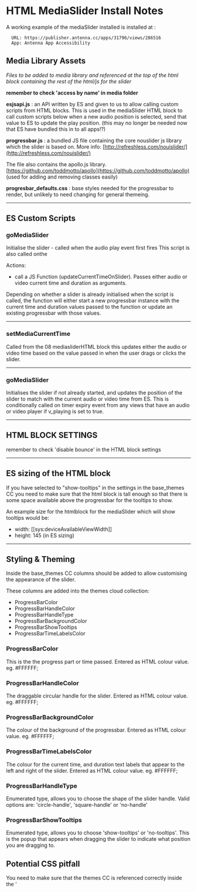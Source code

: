 # HTML MediaSlider Install Notes

A working example of the mediaSlider installed is installed at :   
```Workspace: Antenna International (https://publisher.antenna.cc/manage/organizations/94/pretend)
  URL: https://publisher.antenna.cc/apps/31796/views/286516
  App: Antenna App Accessibility
```

## Media Library Assets

*Files to be added to media library and referenced at the top of the html block containing the rest of the html/js for the slider*

**remember to check 'access by name' in media folder**

**esjsapi.js** : an API written by ES and given to us to allow calling custom scripts from HTML blocks. This is used in the mediaSlider HTML block to call custom scripts below when a new audio position is selected, send that value to ES to update the play position.   (this may no longer be needed now that ES have bundled this in to all apps!?)

**progressbar.js** : a bundled JS file containing the core nouslider js library which the slider is based on. More info: [http://refreshless.com/nouislider/](http://refreshless.com/nouislider/)

The file also contains the apollo.js library.
[https://github.com/toddmotto/apollo](https://github.com/toddmotto/apollo)
(used for adding and removing classes easily)


**progresbar_defaults.css** : base styles needed for the progressbar to render, but unlikely to need changing for general themeing.

----------------------

## ES Custom Scripts

### goMediaSlider   

Initialise the slider - called when the audio play event first fires
This script is also called onthe

Actions:

* call a JS Function (updateCurrentTimeOnSlider). Passes either audio or video current time and duration as arguments.

Depending on whether a slider is already initialised when the script is called, the function will either start a new progressbar instance with the current time and duration values passed to the function or update an existing progressbar with those values.



---------------------------
### setMediaCurrentTime

Called from the 08 mediasliderHTML block this updates either the audio or video time based on the value passed in when the user drags or clicks the slider.

-----------------------------------
### goMediaSlider

Initialises the slider if not already started, and updates the position of the slider to match with the current audio or video time from ES. This is conditionally called on timer expiry event from any views that have an audio or video player if v_playing is set to true.


-----------------------------------


## HTML BLOCK SETTINGS

remember to check 'disable bounce' in the HTML block settings



------------------------------------

## ES sizing of the HTML block

If you have selected to "show-tooltips" in the settings in the base_themes CC you need to make sure that the html block is tall enough so that there is some space available above the progressbar for the tooltips to show.

An example size for the htmlblock for the mediaSlider which will show tooltips would be:

* width: [[sys:deviceAvailableViewWidth]]
* height: 145 (in ES sizing)



--------------------------------------


## Styling & Theming

Inside the base_themes CC columns should be added to allow customising the appearance of the slider.

These columns are added into the themes cloud collection:

* ProgressBarColor    
* ProgressBarHandleColor
* ProgressBarHandleType
* ProgressBarBackgroundColor
* ProgressBarShowTooltips
* ProgressBarTimeLabelsColor

### ProgressBarColor  
This is the the progress part or time passed.
Entered as HTML colour value. eg. #FFFFFF;

### ProgressBarHandleColor  
The draggable circular handle for the slider.
Entered as HTML colour value. eg. #FFFFFF;

### ProgressBarBackgroundColor  
The colour of the background of the progressbar.
Entered as HTML colour value. eg. #FFFFFF;

### ProgressBarTimeLabelsColor
The colour for the current time, and duration text labels that appear to the left and right of the slider.
Entered as HTML colour value. eg. #FFFFFF;

### ProgressBarHandleType   
Enumerated type, allows you to choose the shape of the slider handle. Valid options are: 'circle-handle', 'square-handle' or 'no-handle'

### ProgressBarShowTooltips
Enumerated type, allows you to choose 'show-tooltips' or 'no-tooltips'.
This is the popup that appears when dragging the slider to indicate what position you are dragging to.


## Potential CSS pitfall

You need to make sure that the themes CC is referenced correctly inside the '<style>' tags inside the 08 mediaSliderHTML block.
If your app has a different name for the base_themes table you will need to update the CSS inside the style tags to match with your app name.

For example, if your cloud collection is called `"base_themes (01)"`
then all of the lines in the CSS that link to that collection must also point to that exact name to make sure the values are added into the html block correctly.

CC name: base_themes (1)
example CSS:
```
background-color: [[ds:/base_themes (1) (Local Collection)  (2)/record/progressbarbackgroundcolor]];
```

--------------------------------------


## Samsung Compatibility / Support

The html mediaSlider is not currently supported on Samsung players.
